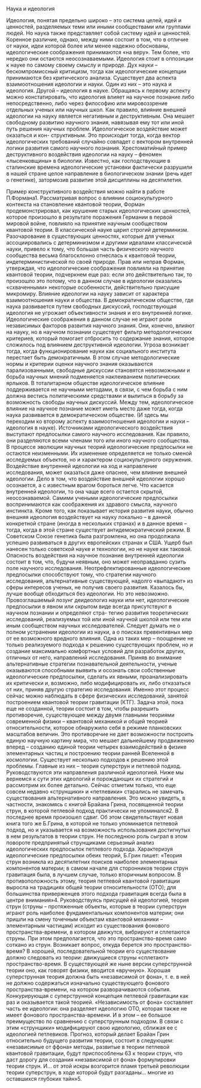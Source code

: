 Наука и идеология

Идеология, понятая предельно широко – это система целей, идей и ценностей,
разделяемых теми или иными сообществами или группами людей. Но наука также
представляет собой систему идей и ценностей. Коренное различие, однако, между ними
состоит в том, что в отличие от науки, идеи которой более или менее надежно
обоснованы, идеологические соображения принимаются «на веру». Тем более, что
нередко они остаются неосознаваемыми. Идеология стоит в оппозиции к науке по
самому своему смыслу и природе. Дух науки – бескомпромиссный критицизм, тогда как
идеологические концепции принимаются без критического анализа.
Существует два аспекта взаимоотношения идеологии и науки. Один из них – это наука и
идеология. Другой – идеология в науке. Обращаясь к первому аспекту можно
констатировать, что идеология влияет на научное познание либо непосредственно, либо
через философию или мировоззрение отдельных ученых или научных школ. Как
правило, влияние внешней идеологии на науку является негативным и деструктивным.
Она мешает свободному развитию научного знания, навязывая ему тот или иной путь
решения научных проблем. Идеологическое воздействие может оказаться и кон-
структивным. Это происходит тогда, когда вектор идеологических требований случайно
совпадет с вектором внутренней логики развития самого научного познания.
Хрестоматийный пример деструктивного воздействия идеологии на науку – феномен
«лысенковщины» в биологии. Известно, как господствующие в сталинские времена
идеологические установки фактически разрушили в нашей стране целое направление в
биологическом знании (речь идет о генетике), затормозив развитие этой дисциплины на
десятилетия.

Пример конструктивного воздействия можно найти в работе П.Формана1.
Рассматривая вопрос о влиянии социокультурного контекста на становление квантовой
теории, Форман продемонстрировал, как крушение старых идеологических ценностей,
которое произошло в результате поражения Германии в первой мировой войне, повлияло
на принятие научным сообществом квантовой теории. В классической науке царил
строгий детерминизм. Разочарование в существующих ценностях, которые для ученых
ассоциировались с детерминизмом и другими идеалами классической науки, привело к
тому, что большая часть физического научного сообщества весьма благосклонно
отнеслась к квантовой теории, индетерминистической по своей природе. Прав или
неправ Форман, утверждая, что идеологические соображения повлияли на принятие
квантовой теории, подчеркнем еще раз: если это действительно так, то произошло это
потому, что в данном случае в идеологии оказались «схваченными» некоторые
особенности, действительно присущие микромиру.
Влияние идеологии на науку зависит от характера взаимоотношения науки и
общества. В демократическом обществе, где наука развивается путем свободных
дискуссий, господствующая идеология не угрожает объективности знания и его
внутренней логике. Идеологические соображения в данном случае не играют роли
независимых факторов развития научного знания. Они, конечно, влияют на науку, но в
научном познании существует фильтр методологических критериев, который помогает
отбросить то содержание знания, которое сложилось под влиянием деструктивной
идеологии.
Угроза возникает тогда, когда функционирование науки как социального института
перестает быть демократичным. В этом случае методологические нормы и критерии
оценки научного знания оказываются парализованными, свободные дискуссии
становятся невозможными и борьба научных мнений подменяется наклеиванием
политических ярлыков. В тоталитарном обществе идеологическое влияние
поддерживается не научными методами, в связи, с чем борьба с ним должна вестись
политическими средствами и вылиться в борьбу за возможность свободы научных
дискуссий.
Между тем, идеологическое влияние на научное познание может иметь место даже
тогда, когда наука развивается в демократическом обществе. (И здесь мы переходим ко
второму аспекту взаимоотношения идеологии и науки – идеология в науке).
Источниками идеологического воздействия выступают предпосылки самого научного
исследования. Как правило, они разделяются всеми членами того или иного научного
сообщества. В процессе эволюции научных теорий идеологические предпосылки не
остаются неизменными. Их изменение определяется не только сменой исследуемых
объектов, но и характером социокультурного окружения.
Воздействие внутренней идеологии на ход и направление исследования, может
оказаться даже опаснее, чем влияние внешней идеологии. Дело в том, что воздействие
внешней идеологии хорошо осознается, а с известным врагом бороться легче. Что
касается внутренней идеологии, то она чаще всего остается скрытой, неосознаваемой.
Самими учеными идеологические предпосылки воспринимаются как соображения их
здравого смысла, научного инстинкта.
Кроме того, как показывает история развития науки, обычно внешняя идеология
воздействует на науку локально – в данной конкретной стране (иногда в нескольких
странах) и в данное время – тогда, когда в этой стране существует антидемократический
режим. В Советском Союзе генетика была разгромлена, но она продолжала успешно
развиваться в других европейских странах и США. Ущерб был нанесен только советской
науке и технологии, но не науке как таковой.
Опасность воздействия на научное познание внутренней идеологии состоит в том,
что, будучи неявным, оно может неоправданно сузить поле научного исследования.
Неотрефлектированные идеологические предпосылки способствуют тому, что стратегии
научного исследования, альтернативные существующей, надолго «выпадают» из сферы
интересов ученых, не получив своего развития.
Казалось бы, лучше вообще обходиться без идеологии. Но это невозможно.
Провозглашаемый лозунг деидеологиз науки или нет, идеологические предпосылки в
явном или скрытом виде всегда присутствуют в научном познании и определяют стра-
тегию развития теоретических исследований, реализуемых той или иной научной
школой или тем или иным сообществом научных исследователей.
Следует думать не о полном устранении идеологии из науки, а о поисках
превентивных мер от ее возможного вредного влияния. Одна из таких мер – поощрение
не только реализуемого подхода к решению существующих проблем, но и создание
максимально комфортных условий для разработок других, отличных от него,
направлений исследования. Приняв во внимание альтернативные стратегии
познавательной деятельности, ученые оказываются способными выявить и осознать свои
собственные идеологические предпосылки, сделать их явными, проанализировать их
критически и, возможно, либо модифицировать их, либо отказаться от них, приняв
другую стратегию исследования.
Именно этот процесс сейчас можно наблюдать в сфере физических исследований,
занятой построением квантовой теории гравитации (КТГ). Задача этой, пока еще не
созданной, теории состоит в том, чтобы разрешить противоречие, существующее между
двумя главными теориями современной физики – квантовой механикой и общей теорией
относительности, которое обнаружило себя в режиме планковских масштабов величин.
Это противоречие не дает возможности построить единую научную картину мира, что
мешает дальнейшему продвижению вперед – созданию единой теории четырех
взаимодействий в физике элементарных частиц и построению теории ранней Вселенной
в космологии.
Существует несколько подходов к решению этой проблемы. Главные из них – теория
суперструн и петлевой подход. Руководствуются эти направления различной идеологией.
Ниже мы вернемся к сути этих идеологий и порождающих их стратегий и рассмотрим их
более детально. Сейчас отметим только, что еще совсем недавно «струнщики» и
«петлевики» старались не замечать существования альтернативного направления. Это
можно увидеть, в частности, знакомясь с книгой Брайана Грина, посвященной теории
струн, в которой петлевой подход практически не упоминался2. В последнее время
произошел сдвиг. Об этом свидетельствует новая книга того же Б.Грина, в которой не
только упоминается петлевой подход, но и указывается на возможность использования
достигнутых в нем результатов в теории струн.
Не последнюю роль сыграл в этом повороте предпринятый струнщиками серьезный
анализ идеологических предпосылок петлевого подхода. Характеризуя идеологические
предпосылки обеих теорий, Б.Грин пишет: «Теория струн возникла из десятилетних
поисков наиболее элементарных компонентов материи; в самом начале для сторонников
теории струн гравитация была, в лучшем случае, только вторичным вопросом. В
противоположность этому, теория петлевой квантовой гравитации выросла на традициях
общей теории относительности (ОТО); для большинства приверженцев этого подхода
гравитация всегда была в центре внимания»4. Руководствуясь присущей ей идеологией,
теория струн (струны – протяженные объекты, которые в теории суперструн играют роль
наиболее фундаментальных компонентов материи; они пришли на смену точечным
объектам квантовой механики – элементарным частицам) исходит из существования
фонового пространства-времени, в котором движутся, вибрируют и сплетаются струны.
При этом предполагается, что это пространство-время само соткано из струн. Возникает
вопрос, откуда берется это пространство-время? В хорошей, последовательной теории
его существование должно следовать из теории: движущиеся струны «сплетают»
пространство-время. В существующей же ныне версии суперструнной теории оно, как
говорят физики, вводится «вручную». Хорошая суперструнная теория должна быть
«независимой от фона», т. е. в ней не должно содержаться изначально существующего
фонового пространства-времени, на котором разворачиваются события.
Конкурирующая с суперструнной концепция петлевой гравитации как раз и
оказывается такой теорией. «Независимость от фона» составляет часть ее идеологии: она
разделяет идеологию ОТО, которая также не имеет фонового пространства-времени. И в
этом – ее большое преимущество по сравнению с суперструнным подходом. В связи с
этим «струнщики» модифицируют свою идеологию, сближая ее с идеологией
петлевиков. Прогноз, который делает Брайан Грин относительно будущего развития
теории, состоит в следующем: «независимые от ффона» методы, развитые в теории
петлевой квантовой гравитации, будут приспособлены 63
к теории струн, что даст дорогу для создания «независимой от фона» формулировки
теории струн. И... от этой искры возгорится пламя третьей революции теории
суперструн, в ходе которой будут разгаданы... многие из оставшихся глубоких тайн»5.
